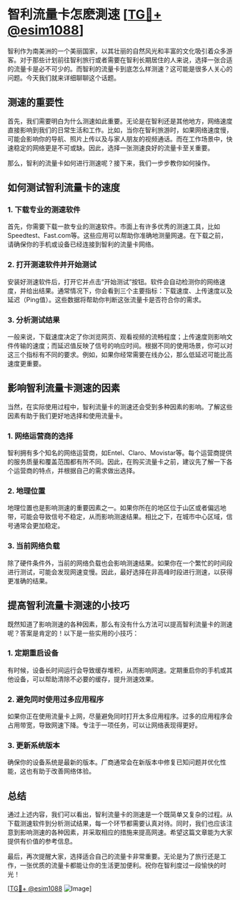 # 智利流量卡怎麽測速 [[TG💪+ @esim1088](https://t.me/s/esim1088)]

智利作为南美洲的一个美丽国家，以其壮丽的自然风光和丰富的文化吸引着众多游客。对于那些计划前往智利旅行或者需要在智利长期居住的人来说，选择一张合适的流量卡是必不可少的。而智利的流量卡到底怎么样测速？这可能是很多人关心的问题。今天我们就来详细聊聊这个话题。

## 测速的重要性

首先，我们需要明白为什么测速如此重要。无论是在智利还是其他地方，网络速度直接影响到我们的日常生活和工作。比如，当你在智利旅游时，如果网络速度慢，可能会影响你的导航、照片上传以及与家人朋友的视频通话。而在工作场景中，快速稳定的网络更是不可或缺。因此，选择一张测速良好的流量卡至关重要。

那么，智利的流量卡如何进行测速呢？接下来，我们一步步教你如何操作。

## 如何测试智利流量卡的速度

### 1. 下载专业的测速软件

首先，你需要下载一款专业的测速软件。市面上有许多优秀的测速工具，比如Speedtest、Fast.com等。这些应用可以帮助你准确地测量网速。在下载之前，请确保你的手机或设备已经连接到智利的流量卡网络。

### 2. 打开测速软件并开始测试

安装好测速软件后，打开它并点击“开始测试”按钮。软件会自动检测你的网络速度，并给出结果。通常情况下，你会看到三个主要指标：下载速度、上传速度以及延迟（Ping值）。这些数据将帮助你判断这张流量卡是否符合你的需求。

### 3. 分析测试结果

一般来说，下载速度决定了你浏览网页、观看视频的流畅程度；上传速度则影响文件传输的速度；而延迟值反映了信号的响应时间。根据不同的使用场景，你可以对这三个指标有不同的要求。例如，如果你经常需要在线办公，那么低延迟可能比高速度更重要。

## 影响智利流量卡测速的因素

当然，在实际使用过程中，智利流量卡的测速还会受到多种因素的影响。了解这些因素有助于我们更好地选择和使用流量卡。

### 1. 网络运营商的选择

智利拥有多个知名的网络运营商，如Entel、Claro、Movistar等。每个运营商提供的服务质量和覆盖范围都有所不同。因此，在购买流量卡之前，建议先了解一下各个运营商的特点，并根据自己的需求做出选择。

### 2. 地理位置

地理位置也是影响测速的重要因素之一。如果你所在的地区位于山区或者偏远地带，可能会导致信号不稳定，从而影响测速结果。相比之下，在城市中心区域，信号通常会更加稳定。

### 3. 当前网络负载

除了硬件条件外，当前的网络负载也会影响测速结果。如果你在一个繁忙的时间段进行测试，可能会发现网速变慢。因此，最好选择在非高峰时段进行测速，以获得更准确的结果。

## 提高智利流量卡测速的小技巧

既然知道了影响测速的各种因素，那么有没有什么方法可以提高智利流量卡的测速呢？答案是肯定的！以下是一些实用的小技巧：

### 1. 定期重启设备

有时候，设备长时间运行会导致缓存堆积，从而影响网速。定期重启你的手机或其他设备，可以帮助清除不必要的缓存，提升测速效果。

### 2. 避免同时使用过多应用程序

如果你正在使用流量卡上网，尽量避免同时打开太多应用程序。过多的应用程序会占用带宽，导致网速下降。专注于一项任务，可以让网络表现得更好。

### 3. 更新系统版本

确保你的设备系统是最新的版本。厂商通常会在新版本中修复已知问题并优化性能，这也有助于改善网络体验。

## 总结

通过上述内容，我们可以看出，智利流量卡的测速是一个既简单又复杂的过程。从下载测速软件到分析测试结果，每一个环节都需要认真对待。同时，我们也应该注意到影响测速的各种因素，并采取相应的措施来提高网速。希望这篇文章能为大家提供有价值的参考信息。

最后，再次提醒大家，选择适合自己的流量卡非常重要。无论是为了旅行还是工作，一张优质的流量卡都能让你的生活更加便利。祝你在智利度过一段愉快的时光！

[[TG💪+ @esim1088](https://t.me/s/esim1088) ![Image](https://i.postimg.cc/4NQfJmqS/Snipaste-2025-05-13-00-14-12.png)]